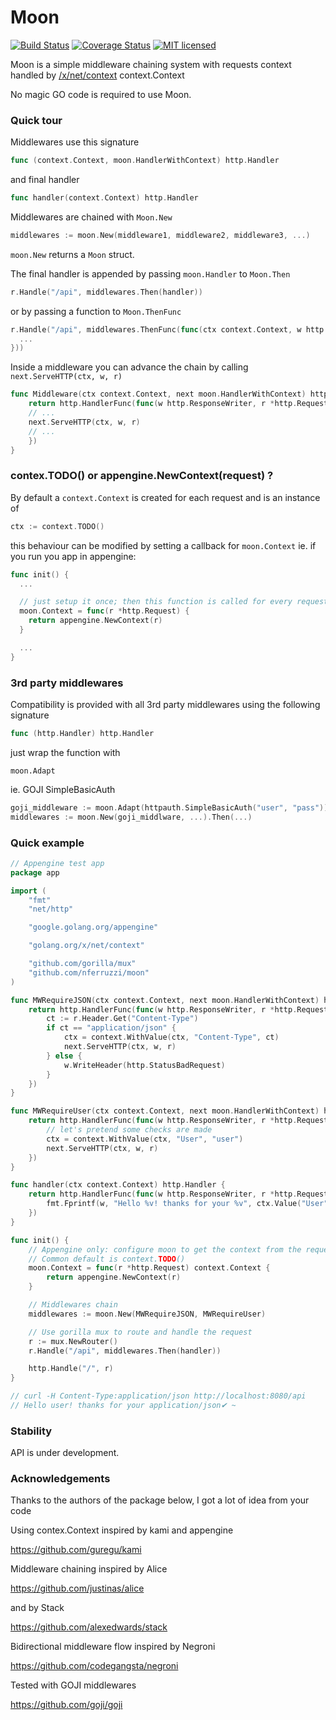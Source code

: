 # Moon
[![Build Status](https://travis-ci.org/nferruzzi/moon.svg?branch=master)](https://travis-ci.org/nferruzzi/moon)
[![Coverage Status](https://coveralls.io/repos/github/nferruzzi/moon/badge.svg?branch=master)](https://coveralls.io/github/nferruzzi/moon?branch=master)
[![MIT licensed](https://img.shields.io/badge/license-MIT-blue.svg)](./LICENSE)

Moon is a simple middleware chaining system with requests context handled by [/x/net/context](https://blog.golang.org/context) context.Context

No magic GO code is required to use Moon.

### Quick tour

Middlewares use this signature

```go
func (context.Context, moon.HandlerWithContext) http.Handler
```

and final handler

```go
func handler(context.Context) http.Handler
```

Middlewares are chained with `Moon.New`

```go
middlewares := moon.New(middleware1, middleware2, middleware3, ...)
```

`moon.New` returns a `Moon` struct.

The final handler is appended by passing `moon.Handler` to `Moon.Then`

```go
r.Handle("/api", middlewares.Then(handler))
```

or by passing a function to `Moon.ThenFunc`

```go
r.Handle("/api", middlewares.ThenFunc(func(ctx context.Context, w http.ResponseWriter, r *http.Request) {
  ...
}))
```

Inside a middleware you can advance the chain by calling `next.ServeHTTP(ctx, w, r)`

```go
func Middleware(ctx context.Context, next moon.HandlerWithContext) http.Handler {
	return http.HandlerFunc(func(w http.ResponseWriter, r *http.Request) {
    // ...
    next.ServeHTTP(ctx, w, r)
    // ...
	})
}
```

### contex.TODO() or appengine.NewContext(request) ?

By default a `context.Context` is created for each request and is an instance of

```go
ctx := context.TODO()
```

this behaviour can be modified by setting a callback for `moon.Context`
ie. if you run you app in appengine:

```go
func init() {
  ...

  // just setup it once; then this function is called for every request
  moon.Context = func(r *http.Request) {
    return appengine.NewContext(r)
  }  

  ...
}
```


### 3rd party middlewares

Compatibility is provided with all 3rd party middlewares using the following signature

```go
func (http.Handler) http.Handler
```

just wrap the function with

`moon.Adapt`

ie. GOJI SimpleBasicAuth

```go
goji_middleware := moon.Adapt(httpauth.SimpleBasicAuth("user", "pass"))
middlewares := moon.New(goji_middlware, ...).Then(...)

```

### Quick example

```go
// Appengine test app
package app

import (
	"fmt"
	"net/http"

	"google.golang.org/appengine"

	"golang.org/x/net/context"

	"github.com/gorilla/mux"
	"github.com/nferruzzi/moon"
)

func MWRequireJSON(ctx context.Context, next moon.HandlerWithContext) http.Handler {
	return http.HandlerFunc(func(w http.ResponseWriter, r *http.Request) {
		ct := r.Header.Get("Content-Type")
		if ct == "application/json" {
			ctx = context.WithValue(ctx, "Content-Type", ct)
			next.ServeHTTP(ctx, w, r)
		} else {
			w.WriteHeader(http.StatusBadRequest)
		}
	})
}

func MWRequireUser(ctx context.Context, next moon.HandlerWithContext) http.Handler {
	return http.HandlerFunc(func(w http.ResponseWriter, r *http.Request) {
		// let's pretend some checks are made
		ctx = context.WithValue(ctx, "User", "user")
		next.ServeHTTP(ctx, w, r)
	})
}

func handler(ctx context.Context) http.Handler {
	return http.HandlerFunc(func(w http.ResponseWriter, r *http.Request) {
		fmt.Fprintf(w, "Hello %v! thanks for your %v", ctx.Value("User"), ctx.Value("Content-Type"))
	})
}

func init() {
	// Appengine only: configure moon to get the context from the request
	// Common default is context.TODO()
	moon.Context = func(r *http.Request) context.Context {
		return appengine.NewContext(r)
	}

	// Middlewares chain
	middlewares := moon.New(MWRequireJSON, MWRequireUser)

	// Use gorilla mux to route and handle the request
	r := mux.NewRouter()
	r.Handle("/api", middlewares.Then(handler))

	http.Handle("/", r)
}

// curl -H Content-Type:application/json http://localhost:8080/api
// Hello user! thanks for your application/json✔ ~
```

### Stability

API is under development.

### Acknowledgements

Thanks to the authors of the package below, I got a lot of idea from your code

Using contex.Context inspired by kami and appengine

https://github.com/guregu/kami

Middleware chaining inspired by Alice

https://github.com/justinas/alice

and by Stack

https://github.com/alexedwards/stack

Bidirectional middleware flow inspired by Negroni

https://github.com/codegangsta/negroni

Tested with GOJI middlewares

https://github.com/goji/goji
